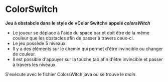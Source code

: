 # ColorSwitch

**Jeu à obstabcle dans le style de «Color Switch» appelé _colorsWitch_**

- Le joueur se déplace à l'aide du space bar et doit être de la même couleur que les obstacles afin de passer à travers ceux-ci. 
- Le jeu possède 5 niveaux. 
- Il y a des éléments sur le chemin qui permet d'être invincible ou changer de couleur.
- Il est possible d'appuyer sur la touche tab afin d'être invincible et passer à travers les niveaux.

S'exécute avec le fichier ColorsWitch.java où se trouve le *main*.
